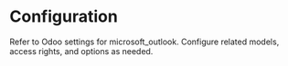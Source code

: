 # Configuration

Refer to Odoo settings for microsoft_outlook. Configure related models, access rights, and options as needed.
